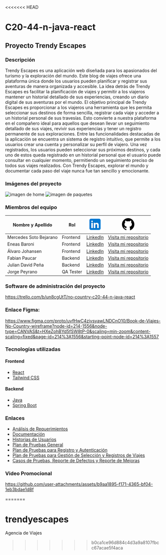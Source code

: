 <<<<<<< HEAD
# C20-44-n-java-react
## Proyecto Trendy Escapes

### Descripción

Trendy Escapes es una aplicación web diseñada para los apasionados del turismo y la exploración del mundo. Este blog de viajes ofrece una plataforma única donde los usuarios pueden planificar y registrar sus aventuras de manera organizada y accesible. La idea detrás de Trendy Escapes es facilitar la planificación de viajes y permitir a los viajeros mantener un historial detallado de sus experiencias, creando un diario digital de sus aventuras por el mundo.
El objetivo principal de Trendy Escapes es proporcionar a los viajeros una herramienta que les permita seleccionar sus destinos de forma sencilla, registrar cada viaje y acceder a un historial personal de sus travesías. Esto convierte a nuestra plataforma en el compañero ideal para aquellos que desean llevar un seguimiento detallado de sus viajes, revivir sus experiencias y tener un registro permanente de sus exploraciones.
Entre las funcionalidades destacadas de la aplicación se encuentra un sistema de registro intuitivo, que permite a los usuarios crear una cuenta y personalizar su perfil de viajero. Una vez registrados, los usuarios pueden seleccionar sus próximos destinos, y cada uno de estos queda registrado en un historial personal que el usuario puede consultar en cualquier momento, permitiendo un seguimiento preciso de todos sus viajes realizados.
Con Trendy Escapes, explorar el mundo y documentar cada paso del viaje nunca fue tan sencillo y emocionante.

### Imágenes del proyecto

<image src="./images/dkt00.png" alt="imagen de home" width="600" caption="Imagen de Home"/>
<image src="./images/dkt01.png" alt="imagen de paquetes" width="600" caption="Imagen de Paquetes"/>

### Miembros del equipo
| Nombre y Apellido   | Rol             | ![LinkedIn](https://github.com/No-Country-simulation/c20-44-n-java-react/blob/main/icons8-logotipo-de-linkedin-48.png)                               | ![GitHub](https://github.com/No-Country-simulation/c20-44-n-java-react/blob/main/icons8-github-48.png)                                |
|---------------------|-----------------|----------------------------------------|---------------------------------------|
| Mercedes Soto Bejarano          | Frontend   | [LinkedIn](https://ar.linkedin.com/in/emilce-mercedes-soto-bejarano) | [Visita mi repositorio](https://github.com/MerSb) |
| Eneas Baroni         | Frontend          | [LinkedIn](https://www.linkedin.com/in/eneasbaroni) |[Visita mi repositorio](https://github.com/eneasbaroni) |
| Álvaro Johansen      | Frontend      | [LinkedIn](https://www.linkedin.com/in/%C3%A1lvaro-johansen-bb147a246) | [Visita mi repositorio](https://github.com/Alvarojohansen) |
| Fabian Paucar         | Backend          | [LinkedIn](https://www.linkedin.com/in/fabian-paucar/) | [Visita mi repositorio](https://github.com/fievel0) |
| Julian David Peña      | Backend      | [LinkedIn](https://www.linkedin.com/in/julian-pena-java) | [Visita mi repositorio](https://github.com/julian-pena) |
| Jorge Peyrano      | QA Tester      | [LinkedIn](https://www.linkedin.com/in/jorge-peyrano) | [Visita mi repositorio](https://github.com/Japeyr) |

### Software de administración del proyecto
https://trello.com/b/un8cgUtT/no-country-c20-44-n-java-react

### Enlace Figma: 
https://www.figma.com/proto/uvfHwC4zivsyawLNDCnO10/Book-de-Viajes-No-Country-wireframe?node-id=214-1556&node-type=CANVAS&t=HXeZohBYd5fSW8tP-0&scaling=min-zoom&content-scaling=fixed&page-id=214%3A1556&starting-point-node-id=214%3A1557

### Tecnologías utilizadas
#### Frontend
-   [React](https://reactjs.org/)
-   [Tailwind CSS](https://tailwindcss.com/)

#### Backend
-   [Java](https://www.oracle.com/es/java/technologies/downloads/)
-   [Spring Boot](https://spring.io/projects/spring-boot)

### Enlaces
-   [Análisis de Requerimientos](https://drive.google.com/file/d/1KlVY-xwng3755pDjj2HWh1ZLB_BAtzz7/view?usp=sharing)
-   [Documentación](https://drive.google.com/file/d/1Qyi7NWYYZKsyIMigMCLysoKuoxB0isZk/view?usp=sharing)
-   [Historias de Usuarios](https://drive.google.com/file/d/1L8ZuV0-lkvgpnYcICKnOFO7QsqIme1du/view?usp=sharing)
-   [Plan de Pruebas General](https://drive.google.com/file/d/1H1gQidOxZ6Oot1t7y06bR38F-ALkFY2N/view?usp=sharing)
-   [Plan de Pruebas para Registro y Autenticación](https://drive.google.com/file/d/1nRkL0tiZFan1Y0i6S_cnhSQqCPQcUuRq/view?usp=sharing)
-   [Plan de Pruebas para Gestión de Selección y Registros de Viajes](https://drive.google.com/file/d/1abkliIYEEXdobbJmgX40xeDvj1l27oKC/view?usp=sharing)
-   [Casos de Pruebas, Reporte de Defectos y Reporte de Mejoras](https://docs.google.com/spreadsheets/d/1uhr0NdkPzxFAzw4K47UYJ1PY9WaYCKN33-8aq461ehE/edit?usp=sharing)

### Video Promocional



https://github.com/user-attachments/assets/b9aa1895-f171-4365-bf04-1eb3bdae1d8f





=======
# trendyescapes
Agencia de Viajes
>>>>>>> b0ca1ce96d884c4d3a9a8107fbcc67acae5f4aca
